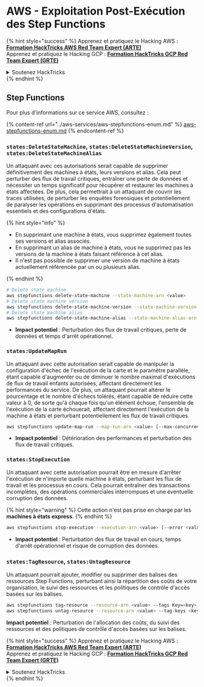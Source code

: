 # AWS - Exploitation Post-Exécution des Step Functions

{% hint style="success" %}
Apprenez et pratiquez le Hacking AWS :<img src="/.gitbook/assets/image.png" alt="" data-size="line">[**Formation HackTricks AWS Red Team Expert (ARTE)**](https://training.hacktricks.xyz/courses/arte)<img src="/.gitbook/assets/image.png" alt="" data-size="line">\
Apprenez et pratiquez le Hacking GCP : <img src="/.gitbook/assets/image (2).png" alt="" data-size="line">[**Formation HackTricks GCP Red Team Expert (GRTE)**<img src="/.gitbook/assets/image (2).png" alt="" data-size="line">](https://training.hacktricks.xyz/courses/grte)

<details>

<summary>Soutenez HackTricks</summary>

* Consultez les [**plans d'abonnement**](https://github.com/sponsors/carlospolop)!
* **Rejoignez le** 💬 [**groupe Discord**](https://discord.gg/hRep4RUj7f) ou le [**groupe Telegram**](https://t.me/peass) ou **suivez-nous** sur **Twitter** 🐦 [**@hacktricks\_live**](https://twitter.com/hacktricks\_live)**.**
* **Partagez des astuces de piratage en soumettant des PR aux** [**HackTricks**](https://github.com/carlospolop/hacktricks) et [**HackTricks Cloud**](https://github.com/carlospolop/hacktricks-cloud) dépôts GitHub.

</details>
{% endhint %}

## Step Functions

Pour plus d'informations sur ce service AWS, consultez :

{% content-ref url="../aws-services/aws-stepfunctions-enum.md" %}
[aws-stepfunctions-enum.md](../aws-services/aws-stepfunctions-enum.md)
{% endcontent-ref %}

### `states:DeleteStateMachine`, `states:DeleteStateMachineVersion`, `states:DeleteStateMachineAlias`

Un attaquant avec ces autorisations serait capable de supprimer définitivement des machines à états, leurs versions et alias. Cela peut perturber des flux de travail critiques, entraîner une perte de données et nécessiter un temps significatif pour récupérer et restaurer les machines à états affectées. De plus, cela permettrait à un attaquant de couvrir les traces utilisées, de perturber les enquêtes forensiques et potentiellement de paralyser les opérations en supprimant des processus d'automatisation essentiels et des configurations d'états.

{% hint style="info" %}

- En supprimant une machine à états, vous supprimez également toutes ses versions et alias associés.
- En supprimant un alias de machine à états, vous ne supprimez pas les versions de la machine à états faisant référence à cet alias.
- Il n'est pas possible de supprimer une version de machine à états actuellement référencée par un ou plusieurs alias.

{% endhint %}
```bash
# Delete state machine
aws stepfunctions delete-state-machine --state-machine-arn <value>
# Delete state machine version
aws stepfunctions delete-state-machine-version --state-machine-version-arn <value>
# Delete state machine alias
aws stepfunctions delete-state-machine-alias --state-machine-alias-arn <value>
```
- **Impact potentiel** : Perturbation des flux de travail critiques, perte de données et temps d'arrêt opérationnel.

### `states:UpdateMapRun`

Un attaquant avec cette autorisation serait capable de manipuler la configuration d'échec de l'exécution de la carte et le paramètre parallèle, étant capable d'augmenter ou de diminuer le nombre maximal d'exécutions de flux de travail enfants autorisées, affectant directement les performances du service. De plus, un attaquant pourrait altérer le pourcentage et le nombre d'échecs tolérés, étant capable de réduire cette valeur à 0, de sorte qu'à chaque fois qu'un élément échoue, l'ensemble de l'exécution de la carte échouerait, affectant directement l'exécution de la machine à états et perturbant potentiellement les flux de travail critiques.
```bash
aws stepfunctions update-map-run --map-run-arn <value> [--max-concurrency <value>] [--tolerated-failure-percentage <value>] [--tolerated-failure-count <value>]
```
- **Impact potentiel** : Détérioration des performances et perturbation des flux de travail critiques.

### `states:StopExecution`

Un attaquant avec cette autorisation pourrait être en mesure d'arrêter l'exécution de n'importe quelle machine à états, perturbant les flux de travail et les processus en cours. Cela pourrait entraîner des transactions incomplètes, des opérations commerciales interrompues et une éventuelle corruption des données.

{% hint style="warning" %}
Cette action n'est pas prise en charge par les **machines à états express**.
{% endhint %}
```bash
aws stepfunctions stop-execution --execution-arn <value> [--error <value>] [--cause <value>]
```
- **Impact potentiel** : Perturbation des flux de travail en cours, temps d'arrêt opérationnel et risque de corruption des données.

### `states:TagResource`, `states:UntagResource`

Un attaquant pourrait ajouter, modifier ou supprimer des balises des ressources Step Functions, perturbant ainsi la répartition des coûts de votre organisation, le suivi des ressources et les politiques de contrôle d'accès basées sur les balises.
```bash
aws stepfunctions tag-resource --resource-arn <value> --tags Key=<key>,Value=<value>
aws stepfunctions untag-resource --resource-arn <value> --tag-keys <key>
```
**Impact potentiel** : Perturbation de l'allocation des coûts, du suivi des ressources et des politiques de contrôle d'accès basées sur les balises.

{% hint style="success" %}
Apprenez et pratiquez le Hacking AWS :<img src="/.gitbook/assets/image.png" alt="" data-size="line">[**Formation HackTricks AWS Red Team Expert (ARTE)**](https://training.hacktricks.xyz/courses/arte)<img src="/.gitbook/assets/image.png" alt="" data-size="line">\
Apprenez et pratiquez le Hacking GCP : <img src="/.gitbook/assets/image (2).png" alt="" data-size="line">[**Formation HackTricks GCP Red Team Expert (GRTE)**<img src="/.gitbook/assets/image (2).png" alt="" data-size="line">](https://training.hacktricks.xyz/courses/grte)

<details>

<summary>Soutenez HackTricks</summary>

* Consultez les [**plans d'abonnement**](https://github.com/sponsors/carlospolop)!
* **Rejoignez le** 💬 [**groupe Discord**](https://discord.gg/hRep4RUj7f) ou le [**groupe Telegram**](https://t.me/peass) ou **suivez-nous** sur **Twitter** 🐦 [**@hacktricks\_live**](https://twitter.com/hacktricks\_live)**.**
* **Partagez des astuces de piratage en soumettant des PR aux** [**HackTricks**](https://github.com/carlospolop/hacktricks) et [**HackTricks Cloud**](https://github.com/carlospolop/hacktricks-cloud) dépôts GitHub.

</details>
{% endhint %}
